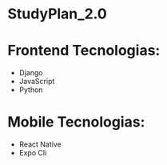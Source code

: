 # StudyPlan_2.0


# Frontend Tecnologias:
 - Django
 - JavaScript
 - Python

# Mobile Tecnologias:
 - React Native
 - Expo Cli
